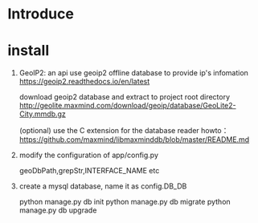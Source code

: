# Introduce


# install
1. GeoIP2: an api use geoip2 offline database to provide ip's infomation
https://geoip2.readthedocs.io/en/latest
 
    download geoip2 database and extract to project root directory
    http://geolite.maxmind.com/download/geoip/database/GeoLite2-City.mmdb.gz

    (optional) use the C extension for the database reader
    howto：https://github.com/maxmind/libmaxminddb/blob/master/README.md

2. modify the configuration of app/config.py

    geoDbPath,grepStr,INTERFACE_NAME etc
    

3. create a mysql database, name it as config.DB_DB


    python manage.py db init
    python manage.py db migrate
    python manage.py db upgrade
    
    